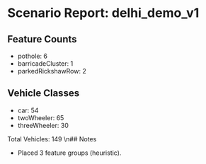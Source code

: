 # Scenario Report: delhi_demo_v1

## Feature Counts
- pothole: 6
- barricadeCluster: 1
- parkedRickshawRow: 2

## Vehicle Classes
- car: 54
- twoWheeler: 65
- threeWheeler: 30

Total Vehicles: 149
\n## Notes
- Placed 3 feature groups (heuristic).
